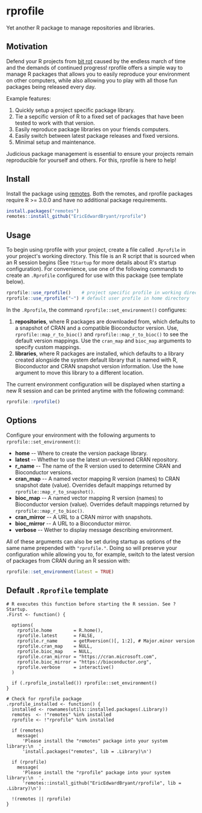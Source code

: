rprofile
========

Yet another R package to manage repositories and libraries.

Motivation
----------

Defend your R projects from [bit rot](https://en.wikipedia.org/wiki/Software_rot) caused by the endless march of time and the demands of continued progress! rprofile offers a simple way to manage R packages that allows you to easily reproduce your environment on other computers, while also allowing you to play with all those fun packages being released every day.

Example features:

1.  Quickly setup a project specific package library.
2.  Tie a sepcific version of R to a fixed set of packages that have been tested to work with that version.
3.  Easily reproduce package libraries on your friends computers.
4.  Easily switch between latest package releases and fixed versions.
5.  Minimal setup and maintenance.

Judicious package management is essential to ensure your projects remain reproducible for yourself and others. For this, rprofile is here to help!

Install
-------

Install the package using [remotes](https://github.com/r-lib/remotes). Both the remotes, and rprofile packages require R &gt;= 3.0.0 and have no additional package requirements.

``` r
install.packages("remotes")
remotes::install_github("EricEdwardBryant/rprofile")
```

Usage
-----

To begin using rprofile with your project, create a file called `.Rprofile` in your project's working directory. This file is an R script that is sourced when an R session begins (See `?Startup` for more details about R's startup configuration). For convenience, use one of the following commands to create an `.Rprofile` configured for use with this package (see template below).

``` r
rprofile::use_rprofile()    # project specific profile in working directory
rprofile::use_rprofile("~") # default user profile in home directory
```

In the `.Rprofile`, the command `rprofile::set_environment()` configures:

1.  **repositories**, where R packages are downloaded from, which defaults to a snapshot of CRAN and a compatible Bioconductor version. Use, `rprofile::map_r_to_bioc()` and `rprofile::map_r_to_bioc()` to see the default version mappings. Use the `cran_map` and `bioc_map` arguments to specify custom mappings.
2.  **libraries**, where R packages are installed, which defaults to a library created alongside the system default library that is named with R, Bioconductor and CRAN snapshot version information. Use the `home` argument to move this library to a different location.

The current environment configuration will be displayed when starting a new R session and can be printed anytime with the following command:

``` r
rprofile::rprofile()
```

Options
-------

Configure your environment with the following arguments to `rprofile::set_environment()`:

-   **home** -- Where to create the version package library.
-   **latest** -- Whether to use the latest un-versioned CRAN repository.
-   **r\_name** -- The name of the R version used to determine CRAN and Bioconductor versions.
-   **cran\_map** -- A named vector mapping R version (names) to CRAN snapshot date (value). Overrides default mappings returned by `rprofile::map_r_to_snapshot()`.
-   **bioc\_map** -- A named vector mapping R version (names) to Bioconductor version (value). Overrides default mappings returned by `rprofile::map_r_to_bioc()`.
-   **cran\_mirror** -- A URL to a CRAN mirror with snapshots.
-   **bioc\_mirror** -- A URL to a Bioconductor mirror.
-   **verbose** -- Wether to display message describing environment.

All of these arguments can also be set during startup as options of the same name prepended with `"rprofile."`. Doing so will preserve your configuration while allowing you to, for example, switch to the latest version of packages from CRAN during an R session with:

``` r
rprofile::set_environment(latest = TRUE)
```

Default `.Rprofile` template
----------------------------

    # R executes this function before starting the R session. See ?Startup.
    .First <- function() {

      options(
        rprofile.home        = R.home(),
        rprofile.latest      = FALSE,
        rprofile.r_name      = getRversion()[, 1:2], # Major.minor version
        rprofile.cran_map    = NULL,
        rprofile.bioc_map    = NULL,
        rprofile.cran_mirror = "https://cran.microsoft.com",
        rprofile.bioc_mirror = "https://bioconductor.org",
        rprofile.verbose     = interactive()
      )

      if (.rprofile_installed()) rprofile::set_environment()
    }

    # Check for rprofile package
    .rprofile_installed <- function() {
      installed <- rownames(utils::installed.packages(.Library))
      remotes  <- !"remotes" %in% installed
      rprofile <- !"rprofile" %in% installed

      if (remotes)
        message(
          'Please install the "remotes" package into your system library:\n  ',
          'install.packages("remotes", lib = .Library)\n')

      if (rprofile)
        message(
          'Please install the "rprofile" package into your system library:\n  ',
          'remotes::install_github("EricEdwardBryant/rprofile", lib = .Library)\n')

      !(remotes || rprofile)
    }

